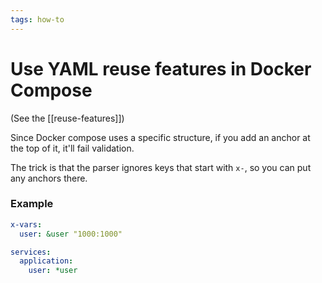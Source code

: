 ```yaml
---
tags: how-to
---
```


# Use YAML reuse features in Docker Compose
(See the [[reuse-features]])

Since Docker compose uses a specific structure, if you add an anchor at the top of it, it'll fail validation.

The trick is that the parser ignores keys that start with `x-`, so you can put any anchors there.

### Example
```yaml
x-vars:
  user: &user "1000:1000"

services:
  application:
    user: *user
```
